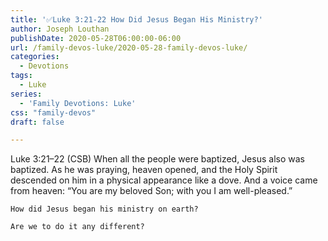 ```yaml
---
title: '✅Luke 3:21-22 How Did Jesus Began His Ministry?'
author: Joseph Louthan
publishDate: 2020-05-28T06:00:00-06:00
url: /family-devos-luke/2020-05-28-family-devos-luke/
categories:
  - Devotions
tags:
  - Luke
series:
  - 'Family Devotions: Luke'
css: "family-devos"
draft: false

---
```


Luke 3:21–22 (CSB) When all the people were baptized, Jesus also was baptized. As he was praying, heaven opened,  and the Holy Spirit descended on him in a physical appearance like a dove. And a voice came from heaven: “You are my beloved Son; with you I am well-pleased.”

```text
How did Jesus began his ministry on earth?

Are we to do it any different?
```
